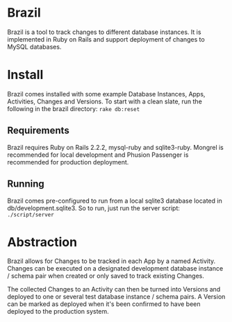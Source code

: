 # Brazil
Brazil is a tool to track changes to different database instances. It is implemented in Ruby on Rails and support deployment of changes to MySQL databases.

# Install
Brazil comes installed with some example Database Instances, Apps, Activities, Changes and Versions. To start with a clean slate, run the following in the brazil directory: `rake db:reset`

## Requirements
Brazil requires Ruby on Rails 2.2.2, mysql-ruby and sqlite3-ruby. Mongrel is recommended for local development and Phusion Passenger is recommended for production deployment.

## Running
Brazil comes pre-configured to run from a local sqlite3 database located in db/development.sqlite3. So to run, just run the server script: `./script/server`

# Abstraction
Brazil allows for Changes to be tracked in each App by a named Activity. Changes can be executed on a designated development database instance / schema pair when created or only saved to track existing Changes.

The collected Changes to an Activity can then be turned into Versions and deployed to one or several test database instance / schema pairs. A Version can be marked as deployed when it's been confirmed to have been deployed to the production system.
